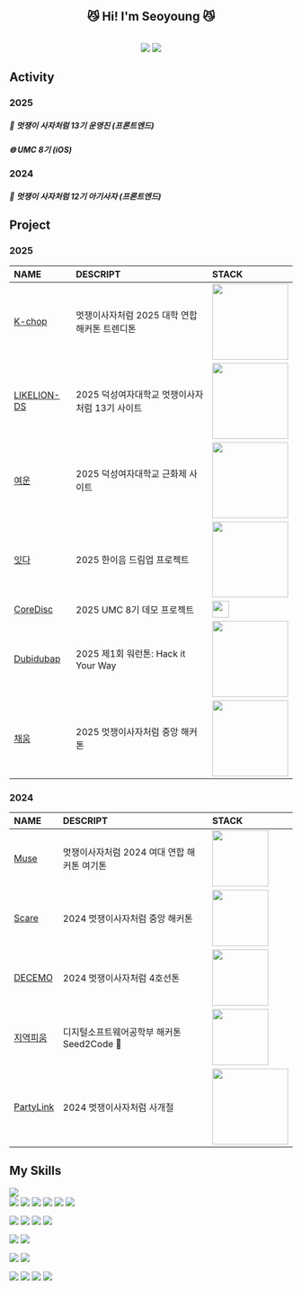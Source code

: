 <div align="center">
<h2> 😼 Hi! I'm Seoyoung 😼 </h2>
<br>
<img src="https://github.com/user-attachments/assets/9595d808-ef9f-48d4-8b72-20742fc1ae3f"/>


  <img src="https://github-readme-stats.vercel.app/api?username=mzxxzysy&show_icons=true&title_color=e38181&text_color=695a5a&icon_color=e38181&bg_color=ffffff&hide_border=false" />
</div>

<h2>Activity</h2>
<h3>2025</h3>
<div>
  <h5>🦁 멋쟁이 사자처럼 13기 운영진 (프론트엔드)</h5>
  <h5>🌐 UMC 8기 (iOS)</h5>
</div>
<h3>2024</h3>
<div>
  <h5>🦁 멋쟁이 사자처럼 12기 아기사자 (프론트엔드)</h5>
</div>


<h2>Project</h2>
<h3>2025</h3>

|NAME| DESCRIPT |STACK|
|:---|:---|:---|
|[K-chop](https://github.com/gradationK2/frontend-repo)|멋쟁이사자처럼 2025 대학 연합 해커톤 트렌디톤|<img width="135px" src="https://skillicons.dev/icons?i=html,css,javascript,react&perline=4">|
|[LIKELION-DS](https://github.com/2025-LIKELION-DS/2025-LikeLionDS-FE)|2025 덕성여자대학교 멋쟁이사자처럼 13기 사이트|<img width="135px" src="https://skillicons.dev/icons?i=html,css,javascript,react&perline=4">|
|[여운](https://github.com/2025-LIKELION-DS/2025-DSFest-FE)|2025 덕성여자대학교 근화제 사이트|<img width="135px" src="https://skillicons.dev/icons?i=html,css,javascript,react&perline=4">|
|[잇다](https://github.com/DS-ITDA/ITDA-FE)|2025 한이음 드림업 프로젝트|<img width="135px" src="https://skillicons.dev/icons?i=html,css,javascript,react&perline=4">|
|[CoreDisc](https://github.com/CoreDisc/CoreDisc-FE)|2025 UMC 8기 데모 프로젝트|<img width="30px" src="https://skillicons.dev/icons?i=swift&perline=4">|
|[Dubidubap](https://github.com/2025-WORK-RUN-THON/DUBIDUBAP_FE)|2025 제1회 워런톤: Hack it Your Way|<img width="135px" src="https://skillicons.dev/icons?i=html,css,ts,react&perline=4">|
|[채움](https://github.com/2025-likelion-chaeum/chaeum_fe)|2025 멋쟁이사자처럼 중앙 해커톤|<img width="135px" src="https://skillicons.dev/icons?i=html,css,ts,react&perline=4">|

<h3>2024</h3>

|NAME| DESCRIPT |STACK|
|:---|:---|:---|
|[Muse](https://github.com/2024-HERETHON/2024-Herethon-12)|멋쟁이사자처럼 2024 여대 연합 해커톤 여기톤|<img width="100px" src="https://skillicons.dev/icons?i=html,css,javascript&perline=4">|
|[Scare](https://github.com/2024-HACKATHON-SCARE/FE_BE)|2024 멋쟁이사자처럼 중앙 해커톤|<img width="100px" src="https://skillicons.dev/icons?i=html,css,javascript&perline=4">|
|[DECEMO](https://github.com/2024-LINE4THON/DECEMO)|2024 멋쟁이사자처럼 4호선톤|<img width="100px" src="https://skillicons.dev/icons?i=html,css,javascript&perline=4">|
|[지역피움](https://github.com/S2C-bloom/bloom)|디지털소프트웨어공학부 해커톤 Seed2Code 🥇|<img width="100px" src="https://skillicons.dev/icons?i=html,css,javascript&perline=4">|
|[PartyLink](https://github.com/2024likelion-party-link/FE)|2024 멋쟁이사자처럼 사개절|<img width="135px" src="https://skillicons.dev/icons?i=html,css,javascript,react&perline=4">|


<h2>My Skills</h2>

<img align="left" src="https://github-readme-stats.vercel.app/api/top-langs/?username=mzxxzysy&layout=donut&title_color=695A5A&text_color=695A5A&icon_color=E38193&bg_color=ffffff&hide_border=false"/>

<br>
<div>
  <img src="https://img.shields.io/badge/JavaScript-F7DF1E?style=flat-square&logo=javascript&logoColor=black"> <img src="https://img.shields.io/badge/Python-3776AB?style=flat-square&logo=python&logoColor=white"> <img src="https://img.shields.io/badge/C-A8B9CC?style=flat-square&logo=c&logoColor=white"> <img src="https://img.shields.io/badge/Java-%23ED8B00.svg?style=flat-square&logo=openjdk&logoColor=white"> <img src="https://img.shields.io/badge/TypeScript-3178C6?style=flat-square&logo=TypeScript&logoColor=white"> <img src="https://img.shields.io/badge/Swift-F54A2A?style=flat-square&logo=swift&logoColor=white">
<br>

  <img src="https://img.shields.io/badge/HTML5-E34F26?style=flat-square&logo=html5&logoColor=white"> <img src="https://img.shields.io/badge/CSS3-1572B6?style=flat-square&logo=css3&logoColor=white"> <img src="https://img.shields.io/badge/React-20232A?style=flat-square&logo=react&logoColor=61DAFB"> <img src="https://img.shields.io/badge/iOS-000000?style=flat-square&logo=ios&logoColor=white"> 
<br>

  <img src="https://img.shields.io/badge/Node.js-339933?style=flat-square&logo=nodedotjs&logoColor=white"> <img src="https://img.shields.io/badge/MySQL-4479A1?style=flat-square&logo=mysql&logoColor=white">
<br>

  <img src="https://img.shields.io/badge/Github-181717?style=flat-square&logo=github&logoColor=white"> <img src="https://img.shields.io/badge/Git-F05032?style=flat-square&logo=git&logoColor=white"> 
<br>

<img src="https://img.shields.io/badge/figma-F24E1E?style=flat-square&logo=figma&logoColor=white" />
<img src="https://img.shields.io/badge/Notion-000000?style=flat-square&logo=notion&logoColor=white"> <img src="https://img.shields.io/badge/Discord-5865F2?style=flat-square&logo=discord&logoColor=white"> <img src="https://img.shields.io/badge/Instagram-E4405F?style=flat-square&logo=instagram&logoColor=white"> 
<br>
</div>
